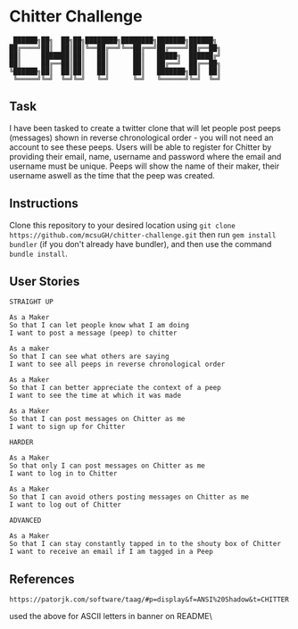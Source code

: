 # Chitter Challenge

```
 ██████╗██╗  ██╗██╗████████╗████████╗███████╗██████╗ 
██╔════╝██║  ██║██║╚══██╔══╝╚══██╔══╝██╔════╝██╔══██╗
██║     ███████║██║   ██║      ██║   █████╗  ██████╔╝
██║     ██╔══██║██║   ██║      ██║   ██╔══╝  ██╔══██╗
╚██████╗██║  ██║██║   ██║      ██║   ███████╗██║  ██║
 ╚═════╝╚═╝  ╚═╝╚═╝   ╚═╝      ╚═╝   ╚══════╝╚═╝  ╚═╝

```

## Task

I have been tasked to create a twitter clone that will let people post peeps (messages) shown in reverse chronological order - you will not need an account to see these peeps. Users will be able to register for Chitter by providing their email, name, username and password where the email and username must be unique. Peeps will show the name of their maker, their username aswell as the time that the peep was created.

## Instructions

Clone this repository to your desired location using `git clone https://github.com/mcsuGH/chitter-challenge.git` then run `gem install bundler` (if you don't already have bundler), and then use the command `bundle install`.

## User Stories

```
STRAIGHT UP

As a Maker
So that I can let people know what I am doing  
I want to post a message (peep) to chitter

As a maker
So that I can see what others are saying  
I want to see all peeps in reverse chronological order

As a Maker
So that I can better appreciate the context of a peep
I want to see the time at which it was made

As a Maker
So that I can post messages on Chitter as me
I want to sign up for Chitter

HARDER

As a Maker
So that only I can post messages on Chitter as me
I want to log in to Chitter

As a Maker
So that I can avoid others posting messages on Chitter as me
I want to log out of Chitter

ADVANCED

As a Maker
So that I can stay constantly tapped in to the shouty box of Chitter
I want to receive an email if I am tagged in a Peep
```

## References
```
https://patorjk.com/software/taag/#p=display&f=ANSI%20Shadow&t=CHITTER

```
used the above for ASCII letters in banner on README\
